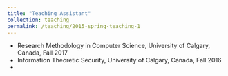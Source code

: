 ```yaml
---
title: "Teaching Assistant"
collection: teaching
permalink: /teaching/2015-spring-teaching-1
---
```


* Research Methodology in Computer Science, University of Calgary, Canada, Fall 2017
* Information Theoretic Security, University of Calgary, Canada, Fall 2016
*
